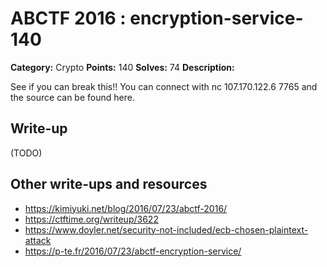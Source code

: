 # ABCTF 2016 : encryption-service-140

**Category:** Crypto
**Points:** 140
**Solves:** 74
**Description:**

See if you can break this!!
You can connect with nc 107.170.122.6 7765 and the source can be found here.

## Write-up

(TODO)

## Other write-ups and resources

* https://kimiyuki.net/blog/2016/07/23/abctf-2016/
* https://ctftime.org/writeup/3622
* https://www.doyler.net/security-not-included/ecb-chosen-plaintext-attack
* https://p-te.fr/2016/07/23/abctf-encryption-service/
